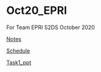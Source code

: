 # Oct20_EPRI
For Team EPRI S2DS October 2020

[Notes](https://docs.google.com/document/d/1_8HSxKLifdZpNco2R6hCWIW6vQlPRSUpxpNqa5SYH8E)

[Schedule](https://docs.google.com/document/d/1Up_pa0ke6wyo4jn19nN48EyxbP5PSi_h/edit)

[Task1_ppt](https://docs.google.com/presentation/d/1QcZ-V8CXSpTUVbvfbHhydaB4qMhmnLku/edit?usp=drive_web&ouid=108700018416396420286&dls=true)


